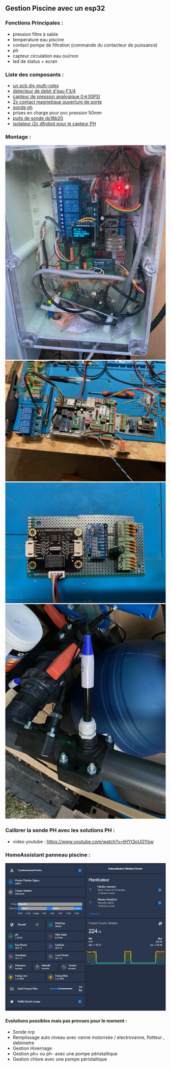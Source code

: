## Gestion Piscine avec un esp32  

### Fonctions Principales :      
 
 - pression filtre à sable
 - temperature eau piscine
 - contact pompe de filtration (commande du contacteur de puissance)
 - ph
 - capteur circulation eau oui/non
 - led de status + ecran

### Liste des composants :

- [un pcb diy multi-roles](https://github.com/NicoDupont/PCB/tree/main/multi-role)
- [detecteur de debit d'eau F3/4](https://www.amazon.fr/dp/B0B3RL9H4V?psc=1&ref=ppx_yo2ov_dt_b_product_details)
- [capteur de pression analogique 0=>30PSI](https://www.amazon.fr/Capteur-Pression-Walfront-0-5-4-5V-Transmetteur/dp/B07KJXNCJ3/ref=sr_1_1_sspa?__mk_fr_FR=%C3%85M%C3%85%C5%BD%C3%95%C3%91&crid=1KLC8P4V7IX1C&keywords=pression+0-30psi&qid=1686149428&s=hi&sprefix=pression+0-30psi%2Cdiy%2C120&sr=1-1-spons&sp_csd=d2lkZ2V0TmFtZT1zcF9hdGY&psc=1&smid=A2ITG3U79VPZKX)
- [2x contact magnetique ouverture de porte](https://www.amazon.fr/gp/product/B00PZMG980/ref=ppx_yo_dt_b_search_asin_title?ie=UTF8&psc=1)
- [sonde ph](https://www.aliexpress.com/item/32995322213.html?spm=a2g0o.order_list.order_list_main.66.58601802quQO2y)
- prises en charge pour pvc pression 50mm
- [puits de sonde ds18b20](https://www.amazon.fr/dp/B07DXFWV6B?psc=1&ref=ppx_yo2ov_dt_b_product_details)
- [isolateur i2c dfrobot pour le capteur PH](https://www.dfrobot.com/product-1778.html) 

### Montage :

![boitier](https://github.com/NicoDupont/esp_gestion_piscine/blob/main/img/elec1.jpg?raw=true)
![boitier](https://github.com/NicoDupont/esp_gestion_piscine/blob/main/img/elec2.jpg?raw=true)
![isolateur+ads1115](https://github.com/NicoDupont/esp_gestion_piscine/blob/main/img/isolateur.jpg?raw=true)
![isolateur+ads1115](https://github.com/NicoDupont/esp_gestion_piscine/blob/main/img/ph.jpg?raw=true)

### Calibrer la sonde PH avec les solutions PH :

 - video youtube : https://www.youtube.com/watch?v=tHYt3oUGYbw

### HomeAssistant panneau piscine :

![links](https://github.com/NicoDupont/esp_gestion_piscine/blob/main/img/ha.png?raw=true)

#### Evolutions possibles mais pas prevues pour le moment :  
 - Sonde orp
 - Remplissage auto niveau avec vanne motorisée / electrovanne, flotteur  , debimetre
 - Gestion Hivernage
 - Gestion ph+ ou ph- avec une pompe péristaltique
 - Gestion chlore avec une pompe péristaltique
